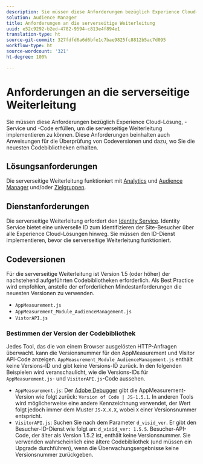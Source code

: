 ```yaml
---
description: Sie müssen diese Anforderungen bezüglich Experience Cloud-Lösung, -Service und -Code erfüllen, um die serverseitige Weiterleitung implementieren zu können. Diese Anforderungen beinhalten auch Anweisungen für die Überprüfung von Codeversionen und dazu, wo Sie die neuesten Codebibliotheken erhalten.
solution: Audience Manager
title: Anforderungen an die serverseitige Weiterleitung
uuid: e52c9292-b2ed-4782-9594-c813e4f894e1
translation-type: ht
source-git-commit: 327fdfd6a6d6bfe1c7bae9825fc8812b5ac7d095
workflow-type: ht
source-wordcount: '321'
ht-degree: 100%

---
```



# Anforderungen an die serverseitige Weiterleitung

Sie müssen diese Anforderungen bezüglich Experience Cloud-Lösung, -Service und -Code erfüllen, um die serverseitige Weiterleitung implementieren zu können. Diese Anforderungen beinhalten auch Anweisungen für die Überprüfung von Codeversionen und dazu, wo Sie die neuesten Codebibliotheken erhalten.

## Lösungsanforderungen

Die serverseitige Weiterleitung funktioniert mit [Analytics](https://www.adobe.com/de/data-analytics-cloud/analytics.html) und [Audience Manager](https://www.adobe.com/de/analytics/audience-manager.html) und/oder [Zielgruppen](https://docs.adobe.com/content/help/de-DE/core-services/interface/audiences/audience-library.html).

## Dienstanforderungen

Die serverseitige Weiterleitung erfordert den [Identity Service](https://docs.adobe.com/content/help/de-DE/id-service/using/home.html). Identity Service bietet eine universelle ID zum Identifizieren der Site-Besucher über alle Experience Cloud-Lösungen hinweg. Sie müssen den ID-Dienst implementieren, bevor die serverseitige Weiterleitung funktioniert.

## Codeversionen

Für die serverseitige Weiterleitung ist Version 1.5 (oder höher) der nachstehend aufgeführten Codebibliotheken erforderlich. Als Best Practice wird empfohlen, anstelle der erforderlichen Mindestanforderungen die neuesten Versionen zu verwenden.

* `AppMeasurement.js`
* `AppMeasurement_Module_AudienceManagement.js`
* `VistorAPI.js`

### Bestimmen der Version der Codebibliothek

Jedes Tool, das die von einem Browser ausgelösten HTTP-Anfragen überwacht. kann die Versionsnummer für den AppMeasurement und Visitor API-Code anzeigen. `AppMeasurement_Module_AudienceManagement.js` enthält keine Versions-ID und gibt keine Versions-ID zurück. In den folgenden Beispielen wird veranschaulicht, wie die Versions-IDs für `AppMeasurement.js`- und `VisitorAPI.js`-Code aussehen.

* `AppMeasurement.js`: Der [Adobe Debugger](https://docs.adobe.com/content/help/de-DE/analytics/implementation/validate/debugger.html) gibt die AppMeasurement-Version wie folgt zurück: `Version of Code | JS-1.5.1`. In anderen Tools wird möglicherweise eine andere Kennzeichnung verwendet, der Wert folgt jedoch immer dem Muster `JS-X.X.X`, wobei `X` einer Versionsnummer entspricht.
* `VisitorAPI.js`: Suchen Sie nach dem Parameter `d_visid_ver`. Er gibt den Besucher-ID-Dienst wie folgt an: `d_visid_ver: 1.5.5`. Besucher-API-Code, der älter als Version 1.5.2 ist, enthält keine Versionsnummer. Sie verwenden wahrscheinlich eine ältere Codebibliothek (und müssen ein Upgrade durchführen), wenn die Überwachungsergebnisse keine Versionsnummer zurückgeben.
